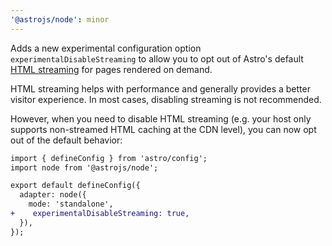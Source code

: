 ```yaml
---
'@astrojs/node': minor
---
```


Adds a new experimental configuration option `experimentalDisableStreaming` to allow you to opt out of Astro's default [HTML streaming](https://docs.astro.build/en/guides/on-demand-rendering/#html-streaming) for pages rendered on demand.

HTML streaming helps with performance and generally provides a better visitor experience. In most cases, disabling streaming is not recommended.

However, when you need to disable HTML streaming (e.g. your host only supports non-streamed HTML caching at the CDN level), you can now opt out of the default behavior:

```diff
import { defineConfig } from 'astro/config';
import node from '@astrojs/node';

export default defineConfig({
  adapter: node({
    mode: 'standalone',
+    experimentalDisableStreaming: true,
  }),
});
```
